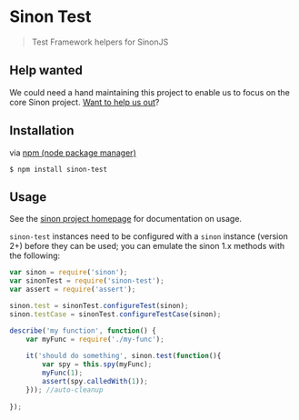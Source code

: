 # Sinon Test
> Test Framework helpers for SinonJS

## Help wanted
We could need a hand maintaining this project to enable us to focus on the core Sinon project. [Want to help us out](https://github.com/sinonjs/sinon-test/issues/12)? 

## Installation

via [npm (node package manager)](https://github.com/npm/npm)

    $ npm install sinon-test

## Usage

See the [sinon project homepage](http://sinonjs.org/) for documentation on usage.

`sinon-test` instances need to be configured with a `sinon` instance (version 2+) before they can be used; you can emulate the sinon 1.x methods with the following:

```js
var sinon = require('sinon');
var sinonTest = require('sinon-test');
var assert = require('assert');

sinon.test = sinonTest.configureTest(sinon);
sinon.testCase = sinonTest.configureTestCase(sinon);

describe('my function', function() { 
    var myFunc = require('./my-func');
    
    it('should do something', sinon.test(function(){
        var spy = this.spy(myFunc);
        myFunc(1);
        assert(spy.calledWith(1));
    })); //auto-cleanup
    
});

```
